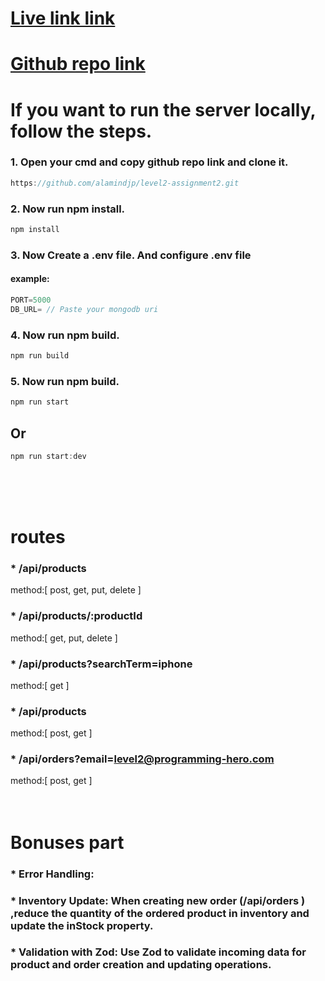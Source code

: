 # [Live link link](https://level2-assignment2-git.vercel.app/)

# [Github repo link](https://github.com/alamindjp/level2-assignment2)

# If you want to run the server locally, follow the steps.

### 1. Open your cmd and copy github repo link and clone it.

```typescript
https://github.com/alamindjp/level2-assignment2.git
```

### 2. Now run npm install.

```typescript
npm install
```

### 3. Now Create a .env file. And configure .env file

#### example:

```typescript
PORT=5000
DB_URL= // Paste your mongodb uri
```

### 4. Now run npm build.

```typescript
npm run build
```

### 5. Now run npm build.

```typescript
npm run start
```

## Or

```typescript
npm run start:dev
```

</br>
</br>
</br>

# routes

### \* /api/products </br>

method:[ post, get, put, delete ]

### \* /api/products/:productId </br>

method:[ get, put, delete ]

### \* /api/products?searchTerm=iphone </br>

method:[ get ]

### \* /api/products </br>

method:[ post, get ]

### \* /api/orders?email=level2@programming-hero.com </br>

method:[ post, get ]
</br></br></br>

# Bonuses part

### \* Error Handling:

### \* Inventory Update: When creating new order (/api/orders ) ,reduce the quantity of the ordered product in inventory and update the inStock property.

### \* Validation with Zod: Use Zod to validate incoming data for product and order creation and updating operations.
